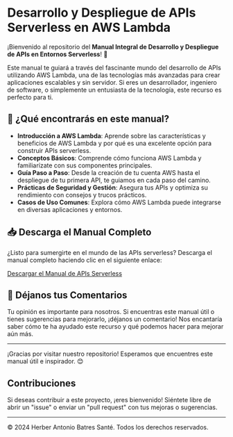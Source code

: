 # Desarrollo y Despliegue de APIs Serverless en AWS Lambda

¡Bienvenido al repositorio del **Manual Integral de Desarrollo y Despliegue de APIs en Entornos Serverless**! 🚀

Este manual te guiará a través del fascinante mundo del desarrollo de APIs utilizando AWS Lambda, una de las tecnologías más avanzadas para crear aplicaciones escalables y sin servidor. Si eres un desarrollador, ingeniero de software, o simplemente un entusiasta de la tecnología, este recurso es perfecto para ti.

## 🌟 ¿Qué encontrarás en este manual?

- **Introducción a AWS Lambda**: Aprende sobre las características y beneficios de AWS Lambda y por qué es una excelente opción para construir APIs serverless.
- **Conceptos Básicos**: Comprende cómo funciona AWS Lambda y familiarízate con sus componentes principales.
- **Guía Paso a Paso**: Desde la creación de tu cuenta AWS hasta el despliegue de tu primera API, te guiamos en cada paso del camino.
- **Prácticas de Seguridad y Gestión**: Asegura tus APIs y optimiza su rendimiento con consejos y trucos prácticos.
- **Casos de Uso Comunes**: Explora cómo AWS Lambda puede integrarse en diversas aplicaciones y entornos.

## 📥 Descarga el Manual Completo

¿Listo para sumergirte en el mundo de las APIs serverless? Descarga el manual completo haciendo clic en el siguiente enlace:

[Descargar el Manual de APIs Serverless](./MANUAL%20DE%20APIS%20EN%20SERVERLESS.pdf)

## 💬 Déjanos tus Comentarios

Tu opinión es importante para nosotros. Si encuentras este manual útil o tienes sugerencias para mejorarlo, ¡déjanos un comentario! Nos encantaría saber cómo te ha ayudado este recurso y qué podemos hacer para mejorar aún más.

---

¡Gracias por visitar nuestro repositorio! Esperamos que encuentres este manual útil e inspirador. 😊

## Contribuciones

Si deseas contribuir a este proyecto, ¡eres bienvenido! Siéntete libre de abrir un "issue" o enviar un "pull request" con tus mejoras o sugerencias.

---

© 2024 Herber Antonio Batres Santé. Todos los derechos reservados.
